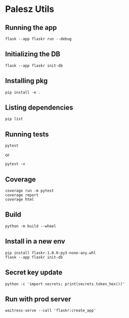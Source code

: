 # Palesz Utils

## Running the app

    flask --app flaskr run --debug

## Initializing the DB

    flask --app flaskr init-db

## Installing pkg

    pip install -e .

## Listing dependencies

    pip list

## Running tests

    pytest

or

    pytest -v

## Coverage

    coverage run -m pytest
    coverage report
    coverage html

## Build

    python -m build --wheel

## Install in a new env

    pip install flaskr-1.0.0-py3-none-any.whl
    flask --app flaskr init-db

## Secret key update

    python -c 'import secrets; print(secrets.token_hex())'

## Run with prod server

    waitress-serve --call 'flaskr:create_app'
